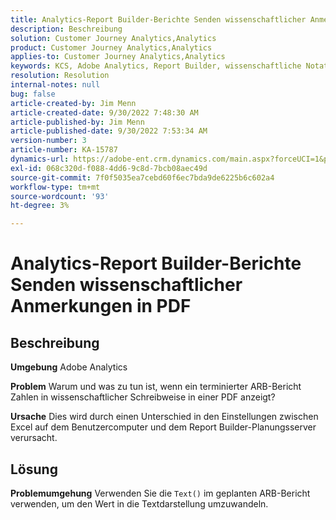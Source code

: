 ```yaml
---
title: Analytics-Report Builder-Berichte Senden wissenschaftlicher Anmerkungen in PDF
description: Beschreibung
solution: Customer Journey Analytics,Analytics
product: Customer Journey Analytics,Analytics
applies-to: Customer Journey Analytics,Analytics
keywords: KCS, Adobe Analytics, Report Builder, wissenschaftliche Notation senden, PDF, Fehlerbehebung
resolution: Resolution
internal-notes: null
bug: false
article-created-by: Jim Menn
article-created-date: 9/30/2022 7:48:30 AM
article-published-by: Jim Menn
article-published-date: 9/30/2022 7:53:34 AM
version-number: 3
article-number: KA-15787
dynamics-url: https://adobe-ent.crm.dynamics.com/main.aspx?forceUCI=1&pagetype=entityrecord&etn=knowledgearticle&id=04646b45-9440-ed11-9db1-0022480866ad
exl-id: 068c320d-f088-4dd6-9c8d-7bcb08aec49d
source-git-commit: 7f0f5035ea7cebd60f6ec7bda9de6225b6c602a4
workflow-type: tm+mt
source-wordcount: '93'
ht-degree: 3%

---
```


# Analytics-Report Builder-Berichte Senden wissenschaftlicher Anmerkungen in PDF

## Beschreibung


<b>Umgebung</b>
Adobe Analytics

<b>Problem</b>
Warum und was zu tun ist, wenn ein terminierter ARB-Bericht Zahlen in wissenschaftlicher Schreibweise in einer PDF anzeigt?

<b>Ursache</b>
Dies wird durch einen Unterschied in den Einstellungen zwischen Excel auf dem Benutzercomputer und dem Report Builder-Planungsserver verursacht.


## Lösung


<b>Problemumgehung</b>
Verwenden Sie die `Text()` im geplanten ARB-Bericht verwenden, um den Wert in die Textdarstellung umzuwandeln.

